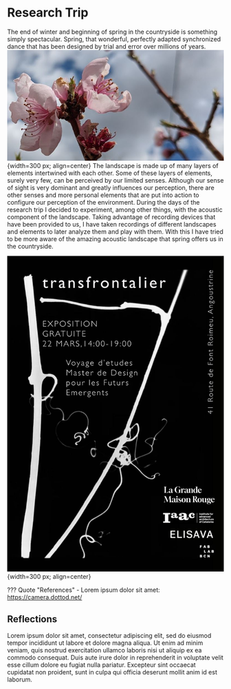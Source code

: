 # **Research Trip**

The end of winter and beginning of spring in the countryside is something simply spectacular. Spring, that wonderful, perfectly adapted synchronized dance that has been designed by trial and error over millions of years.
![Spring](../images/t2_rt_spring.JPG){width=300 px; align=center}
The landscape is made up of many layers of elements intertwined with each other. Some of these layers of elements, surely very few, can be perceived by our limited senses. Although our sense of sight is very dominant and greatly influences our perception, there are other senses and more personal elements that are put into action to configure our perception of the environment. During the days of the research trip I decided to experiment, among other things, with the acoustic component of the landscape. Taking advantage of recording devices that have been provided to us, I have taken recordings of different landscapes and elements to later analyze them and play with them. With this I have tried to be more aware of the amazing acoustic landscape that spring offers us in the countryside.

![Transfrontalier](../images/t2_rt_transfrontalier.jpeg){width=300 px; align=center}

??? Quote "References"
    - Lorem ipsum dolor sit amet: https://camera.dottod.net/
    

## Reflections

Lorem ipsum dolor sit amet, consectetur adipiscing elit, sed do eiusmod tempor incididunt ut labore et dolore magna aliqua. Ut enim ad minim veniam, quis nostrud exercitation ullamco laboris nisi ut aliquip ex ea commodo consequat. Duis aute irure dolor in reprehenderit in voluptate velit esse cillum dolore eu fugiat nulla pariatur. Excepteur sint occaecat cupidatat non proident, sunt in culpa qui officia deserunt mollit anim id est laborum.